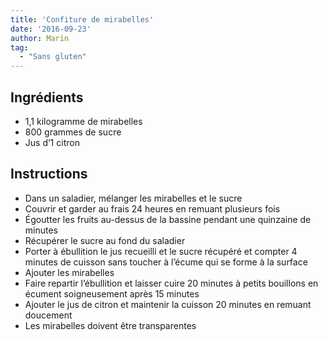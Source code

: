 ```yaml
---
title: 'Confiture de mirabelles'
date: '2016-09-23'
author: Marin
tag: 
  - "Sans gluten"
---
```

## Ingrédients
- 1,1 kilogramme de mirabelles
- 800 grammes de sucre
- Jus d’1 citron

## Instructions
- Dans un saladier, mélanger les mirabelles et le sucre
- Couvrir et garder au frais 24 heures en remuant plusieurs fois
- Égoutter les fruits au-dessus de la bassine pendant une quinzaine de minutes
- Récupérer le sucre au fond du saladier
- Porter à ébullition le jus recueilli et le sucre récupéré et compter 4 minutes de cuisson sans toucher à l’écume qui se forme à la surface
- Ajouter les mirabelles
- Faire repartir l’ébullition et laisser cuire 20 minutes à petits bouillons en écument soigneusement après 15 minutes
- Ajouter le jus de citron et maintenir la cuisson 20 minutes en remuant doucement
- Les mirabelles doivent être transparentes


